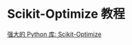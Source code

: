 # Scikit-Optimize 教程

<show-structure depth="3"/>


<seealso>
<category ref="ref_docs">
    <a href="https://mp.weixin.qq.com/s/G7dAQCd2a6cMBT7XfKrAKA">强大的 Python 库: Scikit-Optimize</a>
</category>
<category ref="ref_github">
</category>
<category ref="ref_issues">
</category>
<category ref="ref_hf">
</category>
<category ref="ref_ms">
</category>
</seealso>